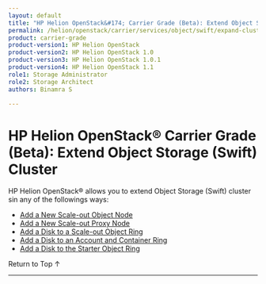 ```yaml
---
layout: default
title: "HP Helion OpenStack&#174; Carrier Grade (Beta): Extend Object Storage (Swift) Cluster"
permalink: /helion/openstack/carrier/services/object/swift/expand-cluster/
product: carrier-grade
product-version1: HP Helion OpenStack
product-version2: HP Helion OpenStack 1.0
product-version3: HP Helion OpenStack 1.0.1
product-version4: HP Helion OpenStack 1.1
role1: Storage Administrator
role2: Storage Architect
authors: Binamra S

---
```

<!--UNDER REVISION-->

<script>

function PageRefresh {
onLoad="window.refresh"
}

PageRefresh();

</script>

<!-- <p style="font-size: small;"> <a href="/helion/openstack/carrier/services/swift/deployment-scale-out/">&#9664; PREV</a> | <a href="/helion/openstack/carrier/services/overview/">&#9650; UP</a> | <a href="/helion/openstack/carrier/services/swift/deployment/add-disk-account-container/"> NEXT &#9654</a> </p> -->


# HP Helion OpenStack&#174; Carrier Grade (Beta): Extend Object Storage (Swift) Cluster

HP Helion OpenStack&#174; allows you to extend Object Storage (Swift) cluster sin any of the followings ways:

* [Add a New Scale-out Object Node]( /helion/openstack/carrier/services/swift/deployment/add-disk-object-node/) 
* [Add a New Scale-out Proxy Node](/helion/openstack/carrier/services/swift/deployment/add-proxy-node/)
* [Add a Disk to a Scale-out Object Ring]( /helion/openstack/carrier/services/swift/deployment/add-disk-scale-out/)
*  [Add a Disk to an Account and Container Ring]( /helion/openstack/carrier/services/swift/deployment/add-disk-account-container/)
* [Add a Disk to the Starter Object Ring]( /helion/openstack/carrier/services/swift/deployment/add-disk-starter/)
 
 <a href="#top" style="padding:14px 0px 14px 0px; text-decoration: none;"> Return to Top &#8593; </a>

----
